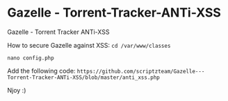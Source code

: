 # Gazelle - Torrent-Tracker-ANTi-XSS
Gazelle - Torrent Tracker ANTi-XSS

How to secure Gazelle against XSS:
`cd /var/www/classes`  

`nano config.php`

Add the following code:
`https://github.com/scriptzteam/Gazelle---Torrent-Tracker-ANTi-XSS/blob/master/anti_xss.php`

Njoy :)
